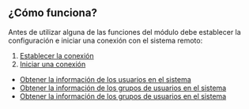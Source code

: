 ## ¿Cómo funciona?

Antes de utilizar alguna de las funciones del módulo debe establecer la configuración e iniciar una conexión con el sistema remoto:

1) [Establecer la conexión](New-Credential.md)
2) [Iniciar una conexión](Initialize-Session.md)

* [Obtener la información de los usuarios en el sistema](Get-User.md)
* [Obtener la información de los grupos de usuarios en el sistema](Get-Group.md)
* [Obtener la información de los grupos de usuarios en el sistema](Get-Group.md)
